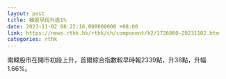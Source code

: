 ```yaml
---
layout: post
title: 韓股早段升逾1%
date: 2023-11-02 08:22:16.000000000 +08:00
link: https://news.rthk.hk/rthk/ch/component/k2/1726060-20231102.htm
categories: rthk
---
```


南韓股市在開市初段上升，首爾綜合指數較早時報2339點，升38點，升幅1.66%。
